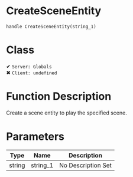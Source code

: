# CreateSceneEntity
```
handle CreateSceneEntity(string_1)
```
# Class
✔ `Server: Globals`  
✖ `Client: undefined`  

# Function Description
Create a scene entity to play the specified scene.
# Parameters
Type|Name|Description
--|--|--
string|string_1|No Description Set
